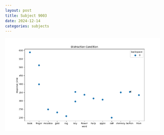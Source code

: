```yaml
---
layout: post
title: Subject 9003
date: 2024-12-14
categories: subjects
---
```


![](data/9003/run-4/9003_rt_acc_fuzzy_delay.png)
